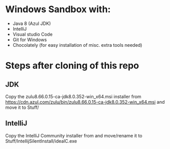 # Windows Sandbox with:
 - Java 8 (Azul JDK)
 - IntelliJ
 - Visual studio Code
 - Git for Windows
 - Chocolately (for easy installation of misc. extra tools needed)

# Steps after cloning of this repo

## JDK
Copy the zulu8.66.0.15-ca-jdk8.0.352-win_x64.msi installer from https://cdn.azul.com/zulu/bin/zulu8.66.0.15-ca-jdk8.0.352-win_x64.msi and move it to Stuff/

## IntelliJ
Copy the IntelliJ Community installer from and move/rename it to Stuff/IntellijSilentInstall/idealC.exe
